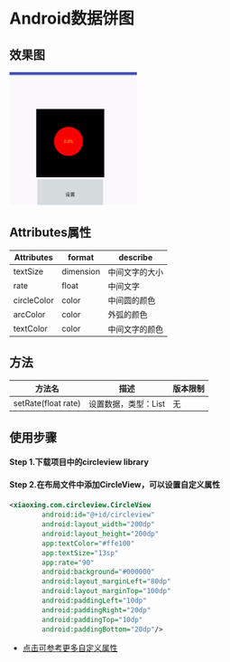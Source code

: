 # Android数据饼图


## 效果图
![](./images/GIF.gif)




## <a name="1"></a>Attributes属性
|Attributes|format|describe
|---|---|---|
|textSize| dimension |中间文字的大小
|rate| float |中间文字
|circleColor| color |中间圆的颜色
|arcColor| color |外弧的颜色
|textColor| color|中间文字的颜色


## <a name="2"></a>方法
|方法名|描述|版本限制
|---|---|---|
|setRate(float rate)| 设置数据，类型：List<String>|无


## 使用步骤

#### Step 1.下载项目中的circleview library

#### Step 2.在布局文件中添加CircleView，可以设置自定义属性

```xml
<xiaoxing.com.circleview.CircleView
        android:id="@+id/circleview"
        android:layout_width="200dp"
        android:layout_height="200dp"
        app:textColor="#ffe100"
        app:textSize="13sp"
        app:rate="90"
        android:background="#000000"
        android:layout_marginLeft="80dp"
        android:layout_marginTop="100dp"
        android:paddingLeft="10dp"
        android:paddingRight="20dp"
        android:paddingTop="10dp"
        android:paddingBottom="20dp"/>
```
* <a href="#1">点击可参考更多自定义属性</a>

